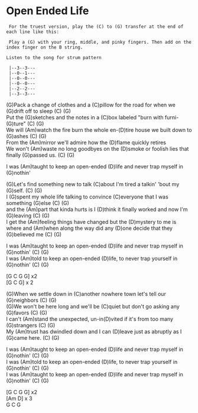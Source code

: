 # Open Ended Life

``` 
 For the truest version, play the (C) to (G) transfer at the end of each line like this:

 Play a (G) with your ring, middle, and pinky fingers. Then add on the index finger on the B string. 
 
Listen to the song for strum pattern
 
 |--3--3---
 |--0--1---
 |--0--0---
 |--0--0---
 |--2--2---
 |--3--3---
```

(G)Pack a change of clothes and a (C)pillow for the road for when we
(G)drift off to sleep (C) (G)  
Put the (G)sketches and the notes in a (C)box labeled "burn with
furni-(G)ture" (C) (G)  
We will (Am)watch the fire burn the whole en-(D)tire house we built down
to (G)ashes (C) (G)  
From the (Am)mirror we'll admire how the (D)flame quickly retires  
We won't (Am)waste no long goodbyes on the (D)smoke or foolish lies that
finally (G)passed us. (C) (G)  
  
I was (Am)taught to keep an open-ended (D)life and never trap myself in
(G)nothin'  
  
(G)Let's find something new to talk (C)about I'm tired a talkin' 'bout
my (G)self. (C) (G)  
I (G)spent my whole life talking to convince (C)everyone that I was
something (G)else (C) (G)  
and the (Am)part that kinda hurts is I (D)think it finally worked and
now I'm (G)leaving (C) (G)  
I get the (Am)feeling things have changed but the (D)mystery to me is
where and (Am)when along the way did any (D)one decide that they
(G)believed me (C) (G)  
  
I was (Am)taught to keep an open-ended (D)life and never trap myself in
(G)nothin' (C) (G)  
I was (Am)told to keep an open-ended (D)life, to never trap yourself in
(G)nothin' (C) (G)  
  
\[G C G G\] x2  
\[G C G\] x 2  
  
(G)When we settle down in (C)another nowhere town let's tell our
(G)neighbors (C) (G)  
(G)We won't be here long and we'll be (C)quiet but don't go asking any
(G)favors (C) (G)  
I can't (Am)stand the unexpected, un-in(D)vited if it's from too many
(G)strangers (C) (G)  
My (Am)trust has dwindled down and I can (D)leave just as abruptly as I
(G)came here. (C) (G)  
  
I was (Am)taught to keep an open-ended (D)life and never trap myself in
(G)nothin' (C) (G)  
I was (Am)told to keep an open-ended (D)life, to never trap yourself in
(G)nothin' (C) (G)  
I was (Am)taught to keep an open-ended (D)life and never trap myself in
(G)nothin' (C) (G)  
  
\[G C G G\] x2  
\[Am D\] x 3  
G C G
